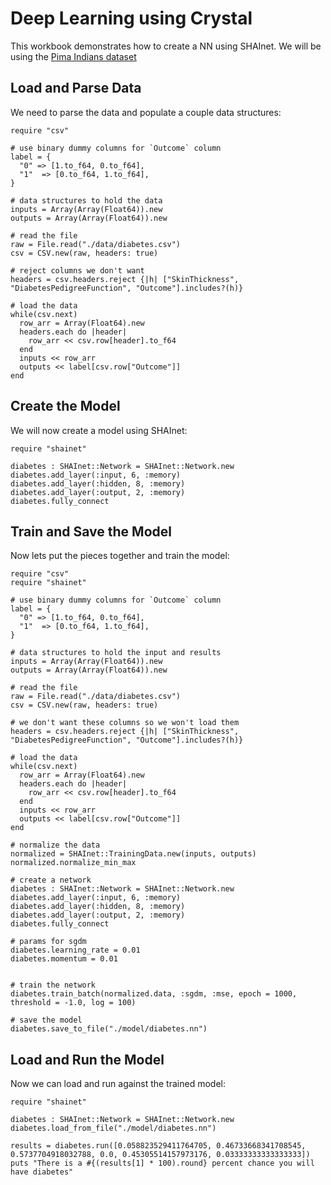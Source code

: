 # Deep Learning using Crystal

This workbook demonstrates how to create a NN using SHAInet.  We will be using the [Pima Indians dataset](https://archive.ics.uci.edu/ml/datasets/Pima+Indians+Diabetes)

## Load and Parse Data

We need to parse the data and populate a couple data structures:
```playground
require "csv"

# use binary dummy columns for `Outcome` column
label = {
  "0" => [1.to_f64, 0.to_f64],
  "1"  => [0.to_f64, 1.to_f64],
}

# data structures to hold the data
inputs = Array(Array(Float64)).new
outputs = Array(Array(Float64)).new

# read the file
raw = File.read("./data/diabetes.csv")
csv = CSV.new(raw, headers: true)

# reject columns we don't want
headers = csv.headers.reject {|h| ["SkinThickness", "DiabetesPedigreeFunction", "Outcome"].includes?(h)}

# load the data
while(csv.next)
  row_arr = Array(Float64).new
  headers.each do |header|
    row_arr << csv.row[header].to_f64
  end
  inputs << row_arr
  outputs << label[csv.row["Outcome"]]
end
```

## Create the Model

We will now create a model using SHAInet:
```playground
require "shainet"

diabetes : SHAInet::Network = SHAInet::Network.new
diabetes.add_layer(:input, 6, :memory)
diabetes.add_layer(:hidden, 8, :memory)
diabetes.add_layer(:output, 2, :memory)
diabetes.fully_connect
```

## Train and Save the Model

Now lets put the pieces together and train the model:
```playground
require "csv"
require "shainet"

# use binary dummy columns for `Outcome` column
label = {
  "0" => [1.to_f64, 0.to_f64],
  "1"  => [0.to_f64, 1.to_f64],
}

# data structures to hold the input and results
inputs = Array(Array(Float64)).new
outputs = Array(Array(Float64)).new

# read the file
raw = File.read("./data/diabetes.csv")
csv = CSV.new(raw, headers: true)

# we don't want these columns so we won't load them
headers = csv.headers.reject {|h| ["SkinThickness", "DiabetesPedigreeFunction", "Outcome"].includes?(h)}

# load the data
while(csv.next)
  row_arr = Array(Float64).new
  headers.each do |header|
    row_arr << csv.row[header].to_f64
  end
  inputs << row_arr
  outputs << label[csv.row["Outcome"]]
end

# normalize the data
normalized = SHAInet::TrainingData.new(inputs, outputs)
normalized.normalize_min_max

# create a network
diabetes : SHAInet::Network = SHAInet::Network.new
diabetes.add_layer(:input, 6, :memory)
diabetes.add_layer(:hidden, 8, :memory)
diabetes.add_layer(:output, 2, :memory)
diabetes.fully_connect

# params for sgdm
diabetes.learning_rate = 0.01
diabetes.momentum = 0.01


# train the network
diabetes.train_batch(normalized.data, :sgdm, :mse, epoch = 1000, threshold = -1.0, log = 100)

# save the model
diabetes.save_to_file("./model/diabetes.nn")
```

## Load and Run the Model

Now we can load and run against the trained model:
```playground
require "shainet"

diabetes : SHAInet::Network = SHAInet::Network.new
diabetes.load_from_file("./model/diabetes.nn")

results = diabetes.run([0.058823529411764705, 0.46733668341708545, 0.5737704918032788, 0.0, 0.45305514157973176, 0.03333333333333333])
puts "There is a #{(results[1] * 100).round} percent chance you will have diabetes"
```


